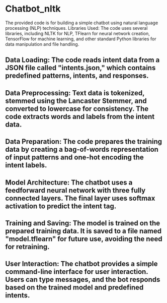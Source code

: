 # Chatbot_nltk
The provided code is for building a simple chatbot using natural language processing (NLP) techniques.
Libraries Used: The code uses several libraries, including NLTK for NLP, TFlearn for neural network creation, TensorFlow for machine learning, and other standard Python libraries for data manipulation and file handling.

## Data Loading: The code reads intent data from a JSON file called "intents.json," which contains predefined patterns, intents, and responses.

## Data Preprocessing: Text data is tokenized, stemmed using the Lancaster Stemmer, and converted to lowercase for consistency. The code extracts words and labels from the intent data.

## Data Preparation: The code prepares the training data by creating a bag-of-words representation of input patterns and one-hot encoding the intent labels.

## Model Architecture: The chatbot uses a feedforward neural network with three fully connected layers. The final layer uses softmax activation to predict the intent tag.

## Training and Saving: The model is trained on the prepared training data. It is saved to a file named "model.tflearn" for future use, avoiding the need for retraining.

## User Interaction: The chatbot provides a simple command-line interface for user interaction. Users can type messages, and the bot responds based on the trained model and predefined intents.
